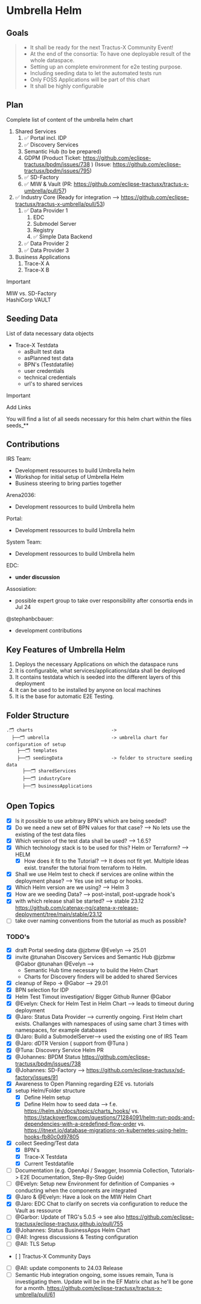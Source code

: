 # Umbrella Helm

## Goals

> - It shall be ready for the next Tractus-X Community Event!
> - At the end of the consortia: To have one deployable result of the whole dataspace.
> - Setting up an complete environment for e2e testing purpose.
> - Including seeding data to let the automated tests run
> - Only FOSS Applications will be part of this chart
> - It shall be highly configurable

## Plan

Complete list of content of the umbrella helm chart

1. Shared Services
   1. :white_check_mark: Portal incl. IDP
   2. :white_check_mark: Discovery Services
   3. Semantic Hub (to be prepared)
   4. GDPM 
      (Product Ticket: https://github.com/eclipse-tractusx/bpdm/issues/738 )
      (Issue: https://github.com/eclipse-tractusx/bpdm/issues/795)
   5. :white_check_mark: SD-Factory
   6. :white_check_mark: MIW & Vault (PR: https://github.com/eclipse-tractusx/tractus-x-umbrella/pull/57)
2. :white_check_mark: Industry Core (Ready for integration --> https://github.com/eclipse-tractusx/tractus-x-umbrella/pull/53)
   1. :white_check_mark: Data Provider 1
      1. EDC
      2. Submodel Server
      3. Registry
      4. :white_check_mark: Simple Data Backend
   2. :white_check_mark: Data Provider 2
   3. :white_check_mark: Data Provider 3
3. Business Applications
   1. Trace-X A
   2. Trace-X B

> [!IMPORTANT]  
> MIW vs. SD-Factory \
> HashiCorp VAULT

## Seeding Data

List of data necessary data objects

* Trace-X Testdata
  * asBuilt test data
  * asPlanned test data
  * BPN's (Testdatafile)
  * user credentials
  * technical credentials
  * url's to shared services

> [!IMPORTANT]  
> Add Links

You will find a list of all seeds necessary for this helm chart within the files seeds_** 

## Contributions

IRS Team:

* Development ressources to build Umbrella helm
* Workshop for initial setup of Umbrella Helm
* Business steering to bring parties together

Arena2036:

* Development ressources to build Umbrella helm

Portal:

* Development ressources to build Umbrella helm

System Team:

* Development ressources to build Umbrella helm

EDC:

* **under discussion**

Assosiation:

* possible expert group to take over responsibility after consortia ends in Jul 24

@stephanbcbauer:

* development contributions

## Key Features of Umbrella Helm

1. Deploys the necessary Applications on which the dataspace runs
2. It is configurable, what services/applications/data shall be deployed
3. It contains testdata which is seeded into the different layers of this deployment
4. It can be used to be installed by anyone on local machines
5. It is the base for automatic E2E Testing.

## Folder Structure

```text
.🗂 charts                             -> 
  ├──🗂 umbrella                       -> umbrella chart for configuration of setup  
    ├──🗂 templates
    ├──🗂 seedingData                  -> folder to structure seeding data
      ├──🗂 sharedServices
      ├──🗂 industryCore 
      ├──🗂 businessApplications 
```

## Open Topics

* [x] Is it possible to use arbitrary BPN's which are being seeded?
* [x] Do we need a new set of BPN values for that case? --> No lets use the existing of the test data files
* [x] Which version of the test data shall be used? --> 1.6.5?
* [x] Which technology stack is to be used for this? Helm or Terraform? --> HELM
  * [x] How does it fit to the Tutorial? --> It does not fit yet. Multiple Ideas exist. transfer the tutorial from terraform to Helm.
* [x] Shall we use Helm test to check if services are online within the deployment phase? --> Yes use init setup or hooks.
* [x] Which Helm version are we using? --> Helm 3
* [x] How are we seeding Data? --> post-install, post-upgrade hook's
* [x] with which release shall be started? --> stable 23.12 <https://github.com/catenax-ng/catena-x-release-deployment/tree/main/stable/23.12>
* [ ] take over naming conventions from the tutorial as much as possible?

### TODO's

* [x] draft Portal seeding data @jzbmw @Evelyn --> 25.01
* [x] invite @tunahan Discovery Services and Semantic Hub @jzbmw @Gabor @tunahan @Evelyn -->
  * Semantic Hub time necessary to build the Helm Chart
  * Charts for Discovery finders will be added to shared Services
* [x] cleanup of Repo -> @Gabor --> 29.01
* [x] BPN selection for IDP
* [x] Helm Test Timout investigation/ Bigger Github Runner @Gabor
* [x] @Evelyn: Check for Helm Test in Helm Chart --> leads to timeout during deployment
* [x] @Jaro: Status Data Provider --> currently ongoing. First Helm chart exists. Challanges with namespaces of using same chart 3 times with namespaces, for example databases
* [x] @Jaro: Build a SubmodelServer--> used the existing one of IRS Team
* [x] @Jaro: dDTR Version ( support from @Tuna )
* [x] @Tuna: Discovery Service Helm PR
* [x] @Johannes: BPDM Status <https://github.com/eclipse-tractusx/bpdm/issues/738>
* [x] @Johannes: SD-Factory --> https://github.com/eclipse-tractusx/sd-factory/issues/91
* [x] Awareness to Open Planning regarding E2E vs. tutorials
* [x] setup Helm/Folder structure
  * [x] Define Helm setup
  * [x] Define Helm how to seed data --> f.e. <https://helm.sh/docs/topics/charts_hooks/> vs. <https://stackoverflow.com/questions/71284091/helm-run-pods-and-dependencies-with-a-predefined-flow-order> vs. <https://itnext.io/database-migrations-on-kubernetes-using-helm-hooks-fb80c0d97805>
* [x] collect Seeding/Test data
  * [x] BPN's
  * [x] Trace-X Testdata
  * [x] Current Testdatafile

* [ ] Documentation (e.g. OpenApi / Swagger, Insomnia Collection, Tutorials-> E2E Documentation, Step-By-Step Guide)
* [ ] @Evelyn: Setup new Environment for definition of Companies -> conducting when the components are integrated
* [x] @Jaro & @Evelyn: Have a look on the MIW Helm Chart
* [x] @Jaro: EDC Chat to clarify on secrets via configuration to reduce the Vault as ressource
* [ ] @Garbor: Update of TRG's 5.0.5 -> see also https://github.com/eclipse-tractusx/eclipse-tractusx.github.io/pull/755
* [x] @Johannes: Status BusinessApps Helm Chart
* [ ] @All: Ingress discussions & Testing configuration
* [ ] @All: TLS Setup
* [ ] Tractus-X Community Days
* [ ] @All: update components to 24.03 Release
* [ ] Semantic Hub integration ongoing, some issues remain, Tuna is investigating them. Update will be in the EF Matrix chat as he'll be gone for a month. https://github.com/eclipse-tractusx/tractus-x-umbrella/pull/61
